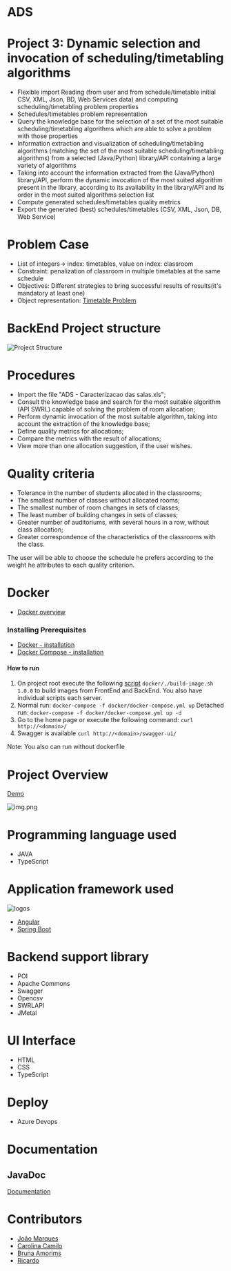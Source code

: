 # ADS

# Project 3: Dynamic selection and invocation of scheduling/timetabling algorithms

- Flexible import Reading (from user and from schedule/timetable initial CSV, XML, Json, BD, Web Services data) and
  computing scheduling/timetabling problem properties
- Schedules/timetables problem representation
- Query the knowledge base for the selection of a set of the most suitable scheduling/timetabling algorithms which are
  able to solve a problem with those properties
- Information extraction and visualization of scheduling/timetabling algorithms (matching the set of the most suitable
  scheduling/timetabling algorithms) from a selected (Java/Python) library/API containing a large variety of algorithms
- Taking into account the information extracted from the (Java/Python) library/API, perform the dynamic invocation of
  the most suited algorithm present in the library, according to its availability in the library/API and its order in
  the most suited algorithms selection list
- Compute generated schedules/timetables quality metrics
- Export the generated (best) schedules/timetables (CSV, XML, Json, DB, Web Service)

# Problem Case
- List of integers-> index: timetables, value on index: classroom
- Constraint: penalization of classroom in multiple timetables at the same schedule
- Objectives: Different strategies to bring successful results of results(it's mandatory at least one)
- Object representation: [Timetable Problem](adsbe/src/main/java/com/ads/manager/algorithms/TimetableProblem.java)

# BackEnd Project structure
![Project Structure](assets/project_structure.png)

# Procedures
  - Import the file "ADS - Caracterizacao das salas.xls";
  - Consult the knowledge base and search for the most suitable algorithm (API SWRL) capable of solving the problem of room allocation;
  - Perform dynamic invocation of the most suitable algorithm, taking into account the extraction of the knowledge base;
  - Define quality metrics for allocations;
  - Compare the metrics with the result of allocations;
  - View more than one allocation suggestion, if the user wishes.

# Quality criteria
  - Tolerance in the number of students allocated in the classrooms;
  - The smallest number of classes without allocated rooms;
  - The smallest number of room changes in sets of classes;
  - The least number of building changes in sets of classes;
  - Greater number of auditoriums, with several hours in a row, without class allocation;
  - Greater correspondence of the characteristics of the classrooms with the class.

The user will be able to choose the schedule he prefers according to the weight he attributes to each quality criterion.

# Docker
  - [Docker overview](docker/README.md)

### Installing Prerequisites
* [Docker - installation](https://docs.docker.com/engine/install/ubuntu/)
* [Docker Compose - installation](https://docs.docker.com/compose/install/)

#### How to run
1) On project root execute the following [script](docker/build-image.sh) ```docker/./build-image.sh 1.0.0``` to build images from FrontEnd and BackEnd. You also have individual scripts each server.
2) Normal run: ```docker-compose -f docker/docker-compose.yml up``` Detached
   run: ```docker-compose -f docker/docker-compose.yml up -d```
3) Go to the home page or execute the following command: ```curl http://<domain>/```
4) Swagger is available ```curl http://<domain>/swagger-ui/```

Note: You also can run without dockerfile

# Project Overview

[Demo](https://ads-group13-project3.azurewebsites.net/)

![img.png](assets/project_page.png)

# Programming language used
- JAVA
- TypeScript

# Application framework used
![logos](assets/440-4406517_spring-boot-websockets-angular-angular-js-icon-png.png)
* [Angular](https://angular.io/)
* [Spring Boot](https://spring.io/projects/spring-boot)

# Backend support library
- POI
- Apache Commons
- Swagger
- Opencsv
- SWRLAPI
- JMetal

# UI Interface
- HTML
- CSS
- TypeScript

# Deploy
- Azure Devops

# Documentation
## JavaDoc
[Documentation](javadoc/index.html)

# Contributors 
* [João Marques](https://github.com/jmamarques)
* [Carolina Camilo](https://github.com/CarolinaCamilo)
* [Bruna Amorims](https://github.com/brunaamorims)
* [Ricardo](https://github.com/Ricrolim)
